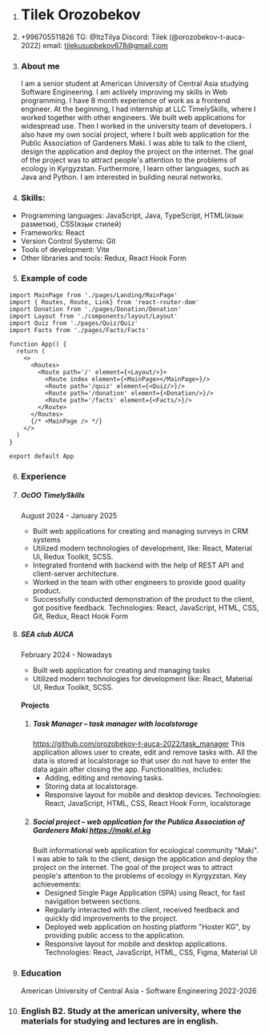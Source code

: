 1. # Tilek Orozobekov

2. +996705511826
   TG: @ItzTilya
   Discord: Tilek (@orozobekov-t-auca-2022)
   email: tilekusupbekov678@gmail.com

4. ### About me
   I am a senior student at American University of Central Asia studying Software Engineering. I am actively improving my skills in Web programming. I have 8 month experience of work as a frontend engineer. At the beginning, I had internship at LLC TimelySkills, where I worked together with other engineers. We built web applications for widespread use. Then I worked in the university team of developers. I also have my own social project, where I built web application for the Public Association of Gardeners Maki. I was able to talk to the client, design the application and deploy the project on the internet. The goal of the project was to attract people's attention to the problems of ecology in Kyrgyzstan. Furthermore, I learn other languages, such as Java and Python. I am interested in building neural networks.  

5. ### Skills:
* Programming languages: JavaScript, Java, TypeScript, HTML(язык разметки), CSS(язык стилей)
* Frameworks: React
* Version Control Systems: Git
* Tools of development: Vite
* Other libraries and tools: Redux, React Hook Form

5. ### Example of code
```
import MainPage from './pages/Landing/MainPage'
import { Routes, Route, Link} from 'react-router-dom'
import Donation from './pages/Donation/Donation'
import Layout from './components/layout/Layout'
import Quiz from './pages/Quiz/Quiz'
import Facts from './pages/Facts/Facts'

function App() {
  return (
    <>
      <Routes>
        <Route path='/' element={<Layout/>}>
          <Route index element={<MainPage></MainPage>}/>
          <Route path='/quiz' element={<Quiz/>}/>
          <Route path='/donation' element={<Donation/>}/>
          <Route path='/facts' element={<Facts/>}/>
        </Route>
      </Routes>
      {/* <MainPage /> */}
    </>
  )
}

export default App
```

6. ### Experience
  1. ##### ОсОО TimelySkills
     August 2024 - January 2025
     * Built web applications for creating and managing surveys in CRM systems
     * Utilized modern technologies of development, like: React, Material Ui, Redux Toolkit, SCSS.
     * Integrated frontend with backend with the help of REST API and client-server architecture.
     * Worked in the team with other engineers to provide good quality product.
     * Successfully conducted demonstration of the product to the client, got positive feedback.
    Technologies: React, JavaScript, HTML, CSS, Git, Redux, React Hook Form
  2. ##### SEA club AUCA
     February 2024 - Nowadays
     * Built web application for creating and managing tasks
     * Utilized modern technologies for development like: React, Material UI, Redux Toolkit, SCSS.

     #### Projects
     1. ##### Task Manager – task manager with localstorage
        https://github.com/orozobekov-t-auca-2022/task_manager
        This application allows user to create, edit and remove tasks with. All the data is stored at localstorage so that user do not have to enter the data again after closing the app.
        Functionalities, includes:
        * Adding, editing and removing tasks.
        * Storing data at localstorage.
        * Responsive layout for mobile and desktop devices.
        Technologies: React, JavaScript, HTML, CSS, React Hook Form, localstorage
      2. ##### Social project – web application for the Publica Association of Gardeners Maki https://maki.el.kg
         Built informational web application for ecological community "Maki". I was able to talk to the client, design the application and deploy the project on the internet. The goal of the project was to attract people's attention to the problems of ecology in Kyrgyzstan.
          Key achievements:
          * Designed Single Page Application (SPA) using React, for fast navigation between sections.
          * Regularly interacted with the client, received feedback and quickly did improvements to the project.
          * Deployed web application on hosting platform "Hoster KG", by providing public access to the application.
          * Responsive layout for mobile and desktop applications.
          Technologies: React, JavaScript, HTML, CSS, Figma, Material UI

7. ### Education
   American University of Central Asia - Software Engineering 2022-2026

8. ### English B2. Study at the american university, where the materials for studying and lectures are in english.

